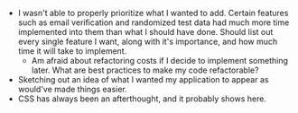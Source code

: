 - I wasn't able to properly prioritize what I wanted to add.  Certain features such as email verification and randomized test data had much more time implemented into them than what I should have done.  Should list out every single feature I want, along with it's importance, and how much time it will take to implement.
  - Am afraid about refactoring costs if I decide to implement something later.  What are best practices to make my code refactorable?
- Sketching out an idea of what I wanted my application to appear as would've made things easier.
- CSS has always been an afterthought, and it probably shows here.